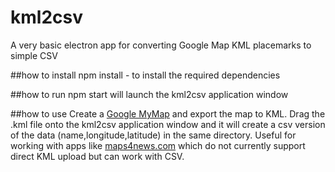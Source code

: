 # kml2csv
A very basic electron app for converting Google Map KML placemarks to simple CSV 

##how to install
npm install - to install the required dependencies

##how to run
npm start will launch the kml2csv application window

##how to use
Create a [Google MyMap](https://www.google.com/mymaps) and export the map to KML. Drag the .kml file onto the kml2csv application window and it will create a csv version of the data (name,longitude,latitude) in the same directory. Useful for working with apps like [maps4news.com](https://maps4news.com) which do not currently support direct KML upload but can work with CSV.
